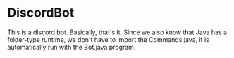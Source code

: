 # DiscordBot
This is a discord bot. Basically, that's it.
Since we also know that Java has a folder-type runtime, we don't have to import the Commands.java, it is automatically run with the Bot.java program.
